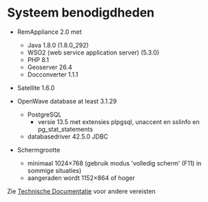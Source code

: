 # Systeem benodigdheden

  * RemAppliance 2.0 met
    * Java 1.8.0 (1.8.0_292)
    * WSO2 (web service application server) (5.3.0)
    * PHP 8.1
    * Geoserver 26.4
    * Docconverter 1.1.1

  * Satellite 1.6.0

  * OpenWave database at least 3.1.29
    * PostgreSQL 
      * versie 13.5 met extensies plpgsql, unaccent en sslinfo en pg_stat_statements
    * databasedriver 42.5.0 JDBC 

  * Schermgrootte
    * minimaal    1024&times;768 (gebruik modus 'volledig scherm' (F11) in sommige situaties)
    * aangeraden wordt 1152&times;864 of hoger

Zie [Technische Documentatie](/docs/techniek.md) voor andere vereisten

